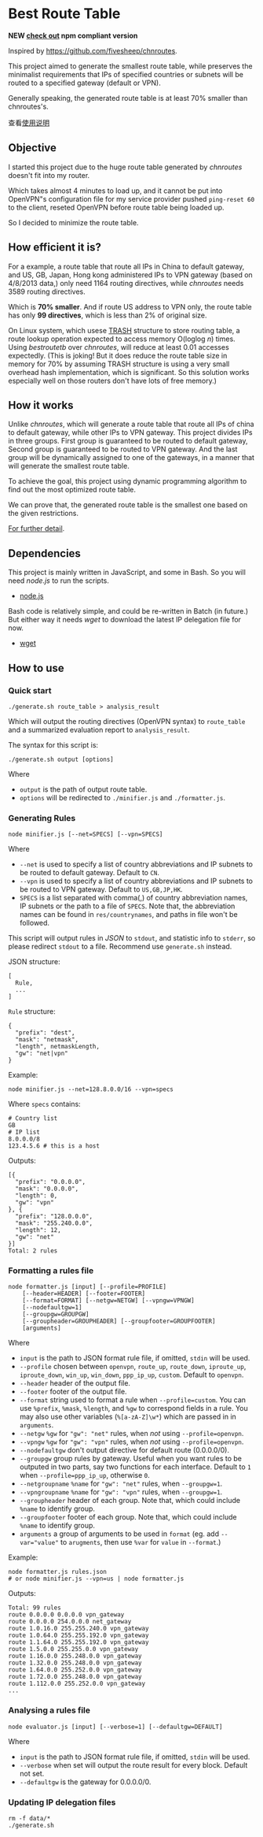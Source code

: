 Best Route Table
================

**NEW [check out](https://github.com/ashi009/bestroutetb/tree/npm) npm compliant version**

Inspired by https://github.com/fivesheep/chnroutes.

This project aimed to generate the smallest route table,
while preserves the minimalist requirements that IPs of
specified countries or subnets will be routed to a
specified gateway (default or VPN).

Generally speaking, the generated route table is at least
70% smaller than chnroutes's.

查看[使用说明][wiki]

Objective
---------

I started this project due to the huge route table
generated by *chnroutes* doesn't fit into my router.

Which takes almost 4 minutes to load up, and it cannot be
put into OpenVPN"s configuration file for my service
provider pushed `ping-reset 60` to the client, reseted
OpenVPN before route table being loaded up.

So I decided to minimize the route table.


How efficient it is?
-------------------

For a example, a route table that route all IPs in China to
default gateway, and US, GB, Japan, Hong kong administered 
IPs to VPN gateway (based on 4/8/2013 data,)
only need 1164 routing directives, while *chnroutes* needs
3589 routing directives.

Which is **70% smaller**. And if route US address to VPN only,
the route table has only **99 directives**, which is less than
2% of original size.

On Linux system, which usese [TRASH][trash] structure to store
routing table, a route lookup operation expected to access
memory O(loglog _n_) times. Using *bestroutetb* over *chnroutes*,
will reduce at least 0.01 accesses expectedly. (This is joking!
But it does reduce the route table size in memory for 70% by
assuming TRASH structure is using a very small overhead
hash implementation, which is significant. So this solution works 
especially well on those routers don't have lots of free memory.)


How it works
------------

Unlike *chnroutes*, which will generate a route table that
route all IPs of china to default gateway, while other
IPs to VPN gateway.  This project divides IPs in three
groups. First group is guaranteed to be routed to default
gateway, Second group is guaranteed to be routed to VPN
gateway. And the last group will be dynamically assigned
to one of the gateways, in a manner that will generate
the smallest route table.

To achieve the goal, this project using dynamic programming
algorithm to find out the most optimized route table.

We can prove that, the generated route table is the smallest
one based on the given restrictions.

[For further detail][blog].


Dependencies
------------

This project is mainly written in JavaScript, and some in Bash.
So you will need *node.js* to run the scripts.

  * [node.js][nodejs]

Bash code is relatively simple, and could be re-written in Batch
(in future.) But either way it needs *wget* to download the
latest IP delegation file for now.

  * [wget][wget]


How to use
----------

### Quick start

    ./generate.sh route_table > analysis_result

Which will output the routing directives (OpenVPN syntax) to
`route_table` and a summarized evaluation report to `analysis_result`.

The syntax for this script is:

    ./generate.sh output [options]

Where

  * `output` is the path of output route table.
  * `options` will be redirected to `./minifier.js` and `./formatter.js`.


### Generating Rules

    node minifier.js [--net=SPECS] [--vpn=SPECS]

Where

  * `--net` is used to specify a list of country abbreviations and
    IP subnets to be routed to default gateway. Default to `CN`.
  * `--vpn` is used to specify a list of country abbreviations and IP
    subnets to be routed to VPN gateway. Default to `US,GB,JP,HK`.
  * `SPECS` is a list separated with comma(,) of country abbreviation
    names, IP subnets or the path to a file of `SPECS`.
    Note that, the abbreviation names can be found in `res/countrynames`,
    and paths in file won't be followed.

This script will output rules in *JSON* to `stdout`, and statistic
info to `stderr`, so please redirect `stdout` to a file.  Recommend
use `generate.sh` instead.

JSON structure:

    [
      Rule,
      ...
    ]

`Rule` structure:

    {
      "prefix": "dest",
      "mask": "netmask",
      "length", netmaskLength,
      "gw": "net|vpn"
    }

Example:

    node minifier.js --net=128.8.0.0/16 --vpn=specs

Where `specs` contains:

    # Country list
    GB
    # IP list
    8.0.0.0/8
    123.4.5.6 # this is a host

Outputs:

    [{
      "prefix": "0.0.0.0",
      "mask": "0.0.0.0",
      "length": 0,
      "gw": "vpn"
    }, {
      "prefix": "128.0.0.0",
      "mask": "255.240.0.0",
      "length": 12,
      "gw": "net"
    }]
    Total: 2 rules

### Formatting a rules file

    node formatter.js [input] [--profile=PROFILE]
        [--header=HEADER] [--footer=FOOTER]
        [--format=FORMAT] [--netgw=NETGW] [--vpngw=VPNGW]
        [--nodefaultgw=1]
        [--groupgw=GROUPGW]
        [--groupheader=GROUPHEADER] [--groupfooter=GROUPFOOTER]
        [arguments]

Where

  * `input` is the path to JSON format rule file, if omitted, `stdin` will be used.
  * `--profile` chosen between `openvpn`, `route_up`, `route_down`, `iproute_up`,
    `iproute_down`, `win_up`, `win_down`, `ppp_ip_up`, `custom`. Default to `openvpn`.
  * `--header` header of the output file.
  * `--footer` footer of the output file.
  * `--format` string used to format a rule when `--profile=custom`. You can use
    `%prefix`, `%mask`, `%length`, and `%gw` to correspond fields in a rule.
    You may also use other variables (`%[a-zA-Z]\w*`) which are passed in in
    `arguments`.
  * `--netgw` `%gw` for `"gw": "net"` rules, when *not* using `--profile=openvpn`.
  * `--vpngw` `%gw` for `"gw": "vpn"` rules, when *not* using `--profile=openvpn`.
  * `--nodefaultgw` don't output directive for default route (0.0.0.0/0).
  * `--groupgw` group rules by gateway. Useful when you want rules to be outputed
    in two parts, say two functions for each interface. Default to `1` when
    `--profile=ppp_ip_up`, otherwise `0`.
  * `--netgroupname` `%name` for `"gw": "net"` rules, when `--groupgw=1`.
  * `--vpngroupname` `%name` for `"gw": "vpn"` rules, when `--groupgw=1`.
  * `--groupheader` header of each group. Note that, which could include `%name` to
    identify group.
  * `--groupfooter` footer of each group. Note that, which could include `%name` to
    identify group.
  * `arguments` a group of arguments to be used in `format` (eg. add `--var="value"` to
    `arugments`, then use `%var` for `value` in `--format`.)

Example:

    node formatter.js rules.json
    # or node minifier.js --vpn=us | node formatter.js

Outputs:

    Total: 99 rules
    route 0.0.0.0 0.0.0.0 vpn_gateway
    route 0.0.0.0 254.0.0.0 net_gateway
    route 1.0.16.0 255.255.240.0 vpn_gateway
    route 1.0.64.0 255.255.192.0 vpn_gateway
    route 1.1.64.0 255.255.192.0 vpn_gateway
    route 1.5.0.0 255.255.0.0 vpn_gateway
    route 1.16.0.0 255.248.0.0 vpn_gateway
    route 1.32.0.0 255.248.0.0 vpn_gateway
    route 1.64.0.0 255.252.0.0 vpn_gateway
    route 1.72.0.0 255.248.0.0 vpn_gateway
    route 1.112.0.0 255.252.0.0 vpn_gateway
    ...

### Analysing a rules file

    node evaluator.js [input] [--verbose=1] [--defaultgw=DEFAULT]

Where

  * `input` is the path to JSON format rule file, if omitted, `stdin` will be used.
  * `--verbose` when set will output the route result for every block.
    Default not set.
  * `--defaultgw` is the gateway for 0.0.0.0/0.

### Updating IP delegation files

    rm -f data/*
    ./generate.sh

[wiki]: https://github.com/ashi009/bestroutetb/wiki/%E4%BD%BF%E7%94%A8%E8%AF%B4%E6%98%8E
[trash]: http://www.nada.kth.se/~snilsson/publications/TRASH/trash.pdf
[blog]: http://ashi009.tumblr.com/post/36581070478/vpn
[nodejs]: http://nodejs.org
[wget]: http://www.gnu.org/software/wget/
